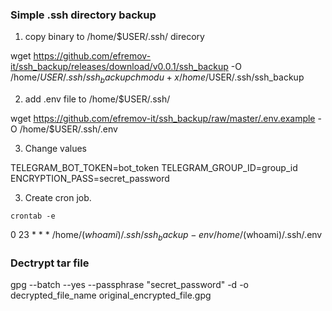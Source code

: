 ### Simple .ssh directory backup

1. copy binary to /home/$USER/.ssh/ direcory

wget https://github.com/efremov-it/ssh_backup/releases/download/v0.0.1/ssh_backup -O /home/$USER/.ssh/ssh_backup
chmod u+x /home/$USER/.ssh/ssh_backup

2. add .env file to /home/$USER/.ssh/

wget https://github.com/efremov-it/ssh_backup/raw/master/.env.example -O /home/$USER/.ssh/.env

3. Change values

TELEGRAM_BOT_TOKEN=bot_token
TELEGRAM_GROUP_ID=group_id
ENCRYPTION_PASS=secret_password

3. Create cron job.

`crontab -e`

0 23 * * * /home/$(whoami)/.ssh/ssh_backup -env /home/$(whoami)/.ssh/.env


### Dectrypt tar file

gpg --batch --yes --passphrase "secret_password" -d -o decrypted_file_name original_encrypted_file.gpg

